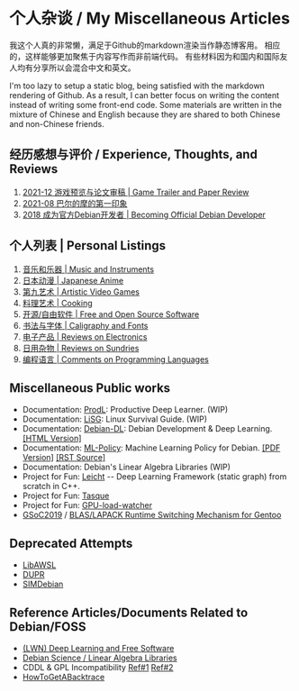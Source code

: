 个人杂谈 / My Miscellaneous Articles
===

我这个人真的非常懒，满足于Github的markdown渲染当作静态博客用。
相应的，这样能够更加聚焦于内容写作而非前端代码。
有些材料因为和国内和国际友人均有分享所以会混合中文和英文。

I'm too lazy to setup a static blog, being satisfied with the markdown
rendering of Github. As a result, I can better focus on writing the
content instead of writing some front-end code. Some materials are
written in the mixture of Chinese and English because they are shared
to both Chinese and non-Chinese friends.

## 经历感想与评价 / Experience, Thoughts, and Reviews

1. [2021-12 游戏预览与论文审稿 | Game Trailer and Paper Review](game-trailer-and-paper-review.md)
1. [2021-08 巴尔的摩的第一印象](2021-08-baltimore.md)
1. [2018 成为官方Debian开发者 | Becoming Official Debian Developer](2018-08-dd.md)

## 个人列表 | Personal Listings

1. [音乐和乐器 | Music and Instruments](music.md)
1. [日本动漫 | Japanese Anime](anime.md)
1. [第九艺术 | Artistic Video Games](games.md)
1. [料理艺术 | Cooking](cooking.md)
1. [开源/自由软件 | Free and Open Source Software](foss.md)
1. [书法与字体 | Caligraphy and Fonts](fonts.md)
1. [电子产品 | Reviews on Electronics](electronics.md)
1. [日用杂物 | Reviews on Sundries](sundires.md)
1. [编程语言 | Comments on Programming Languages](program.md)

## Miscellaneous Public works

- Documentation: [ProdL](https://github.com/cdluminate/ProdL): Productive Deep Learner. (WIP)
- Documentation: [LiSG](https://github.com/cdluminate/LiSG): Linux Survival Guide. (WIP)
- Documentation: [Debian-DL](https://github.com/cdluminate/debian-dl): Debian Development & Deep Learning. [[HTML Version]](https://people.debian.org/~lumin/debian-dl.html)
- Documentation: [ML-Policy](https://salsa.debian.org/deeplearning-team/ml-policy): Machine Learning Policy for Debian. [[PDF Version]](https://salsa.debian.org/lumin/ml-policy/blob/master/ML-Policy.pdf) [[RST Source]](https://salsa.debian.org/lumin/ml-policy/raw/master/ML-Policy.rst)
- Documentation: Debian\'s Linear Algebra Libraries (WIP)
- Project for Fun: [Leicht](https://github.com/cdluminate/leicht) -- Deep Learning Framework (static graph) from scratch in C++.
- Project for Fun: [Tasque](https://github.com/cdluminate/tasque)
- Project for Fun: [GPU-load-watcher](https://github.com/cdluminate/gpu-load-watcher)
- [GSoC2019](https://summerofcode.withgoogle.com/projects/#6268942782300160) / [BLAS/LAPACK Runtime Switching Mechanism for Gentoo](https://wiki.gentoo.org/wiki/Blas-lapack-switch)

## Deprecated Attempts

- [LibAWSL](https://salsa.debian.org/lumin/awsl/-/blob/master/specification.md)
- [DUPR](https://github.com/dupr/duprkit)
- [SIMDebian](https://github.com/SIMDebian/SIMDebian)

## Reference Articles/Documents Related to Debian/FOSS

- [(LWN) Deep Learning and Free Software](https://lwn.net/Articles/760142/)
- [Debian Science / Linear Algebra Libraries](https://wiki.debian.org/DebianScience/LinearAlgebraLibraries)
- CDDL & GPL Incompatibility [Ref\#1](https://www.softwarefreedom.org/resources/2016/linux-kernel-cddl.html) [Ref\#2](https://sfconservancy.org/blog/2016/feb/25/zfs-and-linux/)
- [HowToGetABacktrace](https://wiki.debian.org/HowToGetABacktrace)

